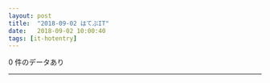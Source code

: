```yaml
---
layout: post
title:  "2018-09-02 はてぶIT"
date:   2018-09-02 10:00:40
tags: [it-hotentry]
---
```

0 件のデータあり

<hr>
